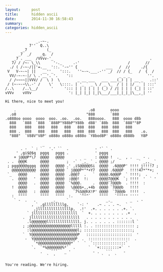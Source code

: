 ```yaml
---
layout:     post
title:      hidden ascii
date:       2014-11-30 16:58:43
summary:    
categories: hidden_ascii
---
```


                  _.-~-.
               7''  Q..\
            _7         (_
          _7  _/    _q.  /
        _7 . ___  /VVvv-'_                                            .
       7/ / /~- \_\\      '-._     .-'                      /       //
      ./ ( /-~-/||'=.__  '::. '-~'' {             ___   /  //     ./{
     V   V-~-~| ||   __''_   ':::.   ''~-~.___.-'' _/  // / {_   /  {  /
      VV/-~-~-|/ \ .'__'. '.    '::                     _ _ _        ''.
      / /~~~~||VVV/ /  \ )  \        _ __ ___   ___ ___(_) | | __ _   .::'
     / (~-~-~\\.-' /    \'   \::::. | '_ ` _ \ / _ \_  / | | |/ _` | :::'
    /..\    /..\__/      '     '::: | | | | | | (_) / /| | | | (_| | ::'
    vVVv    vVVv                 ': |_| |_| |_|\___/___|_|_|_|\__,_| ''
    
    Hi there, nice to meet you!
    
        .                                 .o8       oooo
      .o8                                "888       `888
    .o888oo oooo  oooo  ooo. .oo.  .oo.   888oooo.   888  oooo d8b
      888   `888  `888  `888P"Y88bP"Y88b  d88' `88b  888  `888""8P
      888    888   888   888   888   888  888   888  888   888
      888 .  888   888   888   888   888  888   888  888   888    .o.
      "888"  `V88V"V8P' o888o o888o o888o `Y8bod8P' o888o d888b   Y8P  

                     _
           . -  ` : `   '.' ``  .            - '` ` .
         ' ,gi$@$q  pggq   pggq .            ' pggq
        + j@@@P*\7  @@@@   @@@@         _    : @@@@ !  ._  , .  _  - .
     . .  @@@K      @@@@        ;  -` `_,_ ` . @@@@ ;/           ` _,,_ `
     ; pgg@@@@gggq  @@@@   @@@@ .' ,iS@@@@@Si  @@@@  .6@@@P' !!!! j!!!!7 ;
       @@@@@@@@@@@  @@@@   @@@@ ` j@@@P*"*+Y7  @@@@ .6@@@P   !!!!47*"*+;
     `_   @@@@      @@@@   @@@@  .@@@7  .   `  @@@@.6@@@P  ` !!!!;  .    '
       .  @@@@   '  @@@@   @@@@  :@@@!  !:     @@@@7@@@K  `; !!!!  '  ` '
          @@@@   .  @@@@   @@@@  `%@@@.     .  @@@@`7@@@b  . !!!!  :
       !  @@@@      @@@@   @@@@   \@@@$+,,+4b  @@@@ `7@@@b   !!!!
          @@@@   :  @@@@   @@@@    `7%S@@hX!P' @@@@  `7@@@b  !!!!  .
       :  """"      """"   """"  :.   `^"^`    """"   `""""" ''''
        ` -  .   .       _._    `                 _._        _  . -
                , ` ,glllllllllg,    `-: '    .~ . . . ~.  `
                 ,jlllllllllllllllp,  .!'  .+. . . . . . .+. `.
              ` jllllllllllllllllllll  `  +. . . . . . . . .+  .
            .  jllllllllllllllllllllll   . . . . . . . . . . .
              .l@@@@@@@lllllllllllllll. j. . . . . . . :::::::l `
            ; ;@@@@@@@@@@@@@@@@@@@lllll :. . :::::::::::::::::: ;
              :l@@@@@@@@@@@@@@@@@@@@@l; ::::::::::::::::::::::;
            `  Y@@@@@@@@@@@@@@@@@@@@@P   :::::::::::::::::::::  '
             -  Y@@@@@@@@@@@@@@@@@@@P  .  :::::::::::::::::::  .
                 `*@@@@@@@@@@@@@@@*` `  `  `:::::::::::::::`
                `.  `*%@@@@@@@%*`  .      `  `+:::::::::+`  '
                    .    ```   _ '          - .   ```     -
                       `  '                     `  '  `
    
    You're reading. We're hiring.
